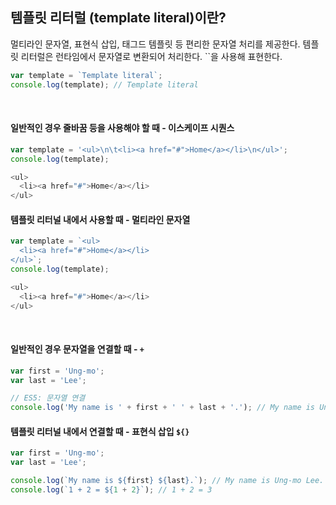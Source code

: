 ## 템플릿 리터럴 (template literal)이란?
멀티라인 문자열, 표현식 삽입, 태그드 템플릿 등 편리한 문자열 처리를 제공한다. 템플릿 리터럴은 런타임에서 문자열로 변환되어 처리한다. ``을 사용해 표현한다.
```javascript
var template = `Template literal`;
console.log(template); // Template literal
```


<br/>



#### 일반적인 경우 줄바꿈 등을 사용해야 할 때 - 이스케이프 시퀀스
```javascript
var template = '<ul>\n\t<li><a href="#">Home</a></li>\n</ul>';
console.log(template);
```
```javascript
<ul>
  <li><a href="#">Home</a></li>
</ul>
```

#### 템플릿 리터널 내에서 사용할 때 - 멀티라인 문자열
```javascript
var template = `<ul>
  <li><a href="#">Home</a></li>
</ul>`;
console.log(template);
```
```javascript
<ul>
  <li><a href="#">Home</a></li>
</ul>
```


<br/>


#### 일반적인 경우 문자열을 연결할 때 - `+`
```javascript
var first = 'Ung-mo';
var last = 'Lee';

// ES5: 문자열 연결
console.log('My name is ' + first + ' ' + last + '.'); // My name is Ung-mo Lee.
```

#### 템플릿 리터널 내에서 연결할 때 - 표현식 삽입 `${}`
```javascript
var first = 'Ung-mo';
var last = 'Lee';

console.log(`My name is ${first} ${last}.`); // My name is Ung-mo Lee.
console.log(`1 + 2 = ${1 + 2}`); // 1 + 2 = 3


```
